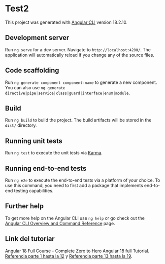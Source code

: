 # Test2

This project was generated with [Angular CLI](https://github.com/angular/angular-cli) version 18.2.10.

## Development server

Run `ng serve` for a dev server. Navigate to `http://localhost:4200/`. The application will automatically reload if you change any of the source files.

## Code scaffolding

Run `ng generate component component-name` to generate a new component. You can also use `ng generate directive|pipe|service|class|guard|interface|enum|module`.

## Build

Run `ng build` to build the project. The build artifacts will be stored in the `dist/` directory.

## Running unit tests

Run `ng test` to execute the unit tests via [Karma](https://karma-runner.github.io).

## Running end-to-end tests

Run `ng e2e` to execute the end-to-end tests via a platform of your choice. To use this command, you need to first add a package that implements end-to-end testing capabilities.

## Further help

To get more help on the Angular CLI use `ng help` or go check out the [Angular CLI Overview and Command Reference](https://angular.dev/tools/cli) page.

## Link del tutoriar

Angular 18 Full Course - Complete Zero to Hero Angular 18 full Tutorial.
[Referencia parte 1 hasta la 12](https://www.youtube.com/watch?v=iNMICDE2e6E&list=PLG6SdLSnBhdWj797VAEvABNYIBEaVQnfF&index=18) y
[Referencia parte 13 hasta la 19](https://www.youtube.com/watch?v=LJcPyTYBReE&list=PLG6SdLSnBhdWj797VAEvABNYIBEaVQnfF&index=10).
